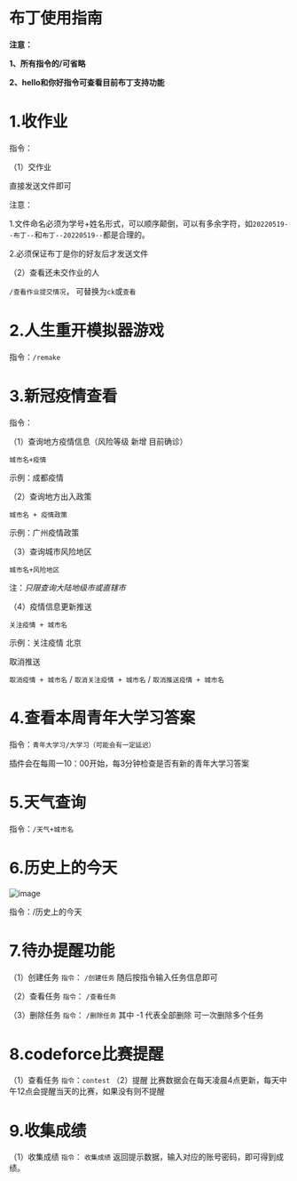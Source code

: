 # 布丁使用指南

**注意：**

**1、所有指令的/可省略**

**2、hello和你好指令可查看目前布丁支持功能**

# 1.收作业

指令：

（1）交作业

直接发送文件即可

注意：

1.文件命名必须为学号+姓名形式，可以顺序颠倒，可以有多余字符，如`20220519--布丁--`和`布丁--20220519--`都是合理的。

2.必须保证布丁是你的好友后才发送文件

（2）查看还未交作业的人

`/查看作业提交情况`，
可替换为`ck`或`查看`



# 2.人生重开模拟器游戏

指令：`/remake`



# 3.新冠疫情查看

指令：

（1）查询地方疫情信息（风险等级 新增 目前确诊）

`城市名+疫情`

示例：成都疫情

（2）查询地方出入政策

`城市名 + 疫情政策`

示例：广州疫情政策

（3）查询城市风险地区

`城市名+风险地区`

注：*只限查询大陆地级市或直辖市*

（4）疫情信息更新推送

`关注疫情 + 城市名`

示例：关注疫情 北京

取消推送

`取消疫情 + 城市名` / `取消关注疫情 + 城市名` / `取消推送疫情 + 城市名`

# 4.查看本周青年大学习答案

指令：`青年大学习/大学习（可能会有一定延迟）`


插件会在每周一10：00开始，每3分钟检查是否有新的青年大学习答案

# 5.天气查询

指令：`/天气+城市名`

# 6.历史上的今天
![image](https://user-images.githubusercontent.com/80562116/174469824-458d36ba-f283-457a-bbfa-e19c62134f9b.png)

指令：/历史上的今天

# 7.待办提醒功能
（1）创建任务
`指令`： `/创建任务`
随后按指令输入任务信息即可

（2）查看任务
`指令`： `/查看任务`

（3）删除任务
`指令`： `/删除任务`
其中 -1 代表全部删除
可一次删除多个任务

# 8.codeforce比赛提醒
（1）查看任务
`指令`：`contest`
（2）提醒
比赛数据会在每天凌晨4点更新，每天中午12点会提醒当天的比赛，如果没有则不提醒

# 9.收集成绩
（1）收集成绩
`指令`： `收集成绩`
返回提示数据，输入对应的账号密码，即可得到成绩。
